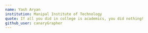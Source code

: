 ```yaml
---
name: Yash Aryan
institution: Manipal Institute of Technology
quote: If all you did in college is academics, you did nothing!
github_user: canaryGrapher
---
```

